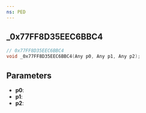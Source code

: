 ```yaml
---
ns: PED
---
```

## _0x77FF8D35EEC6BBC4

```c
// 0x77FF8D35EEC6BBC4
void _0x77FF8D35EEC6BBC4(Any p0, Any p1, Any p2);
```

## Parameters
* **p0**:
* **p1**:
* **p2**:
